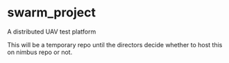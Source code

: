 # swarm_project
A distributed UAV test platform

This will be a temporary repo until the directors decide whether to host this on nimbus repo or not.
